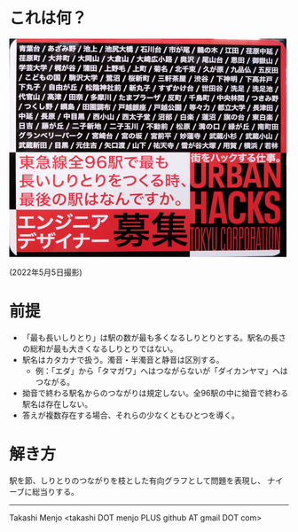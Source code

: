 # これは何？

![tokyu-96-stations-shiritori](IMG_20220505_083258.jpg)

(2022年5月5日撮影)

# 前提

- 「最も長いしりとり」は駅の数が最も多くなるしりとりとする。駅名の長さの総和が最も大きくなるしりとりではない。
- 駅名はカタカナで扱う。濁音・半濁音と静音は区別する。
  - 例：「エダ」から「タマガワ」へはつながらないが「ダイカンヤマ」へはつながる。
- 拗音で終わる駅名からのつながりは規定しない。全96駅の中に拗音で終わる駅名は存在しない。
- 答えが複数存在する場合、それらの少なくともひとつを導く。

# 解き方

駅を節、しりとりのつながりを枝とした有向グラフとして問題を表現し、 ナイーブに総当りする。

-----

Takashi Menjo &lt;takashi DOT menjo PLUS github AT gmail DOT com&gt;
